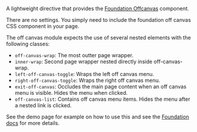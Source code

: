 A lightweight directive that provides the [Foundation Offcanvas](http://foundation.zurb.com/docs/components/offcanvas.html) component.

There are no settings. You simply need to include the foundation off canvas CSS component in your page.

The off canvas module expects the use of several nested elements with the following classes:

- `off-canvas-wrap`: The most outter page wrapper.
- `inner-wrap`: Second page wrapper nested directly inside off-canvas-wrap.
- `left-off-canvas-toggle`: Wraps the left off canvas menu.
- `right-off-canvas-toggle`: Wraps the right off canvas menu.
- `exit-off-canvas`: Occludes the main page content when an off canvas menu is visible. Hides the menu when clicked.
- `off-canvas-list`: Contains off canvas menu items. Hides the menu after a nested link is clicked.

See the demo page for example on how to use this and see the [Foundation docs](http://foundation.zurb.com/docs/components/offcanvas.html) for more details.
